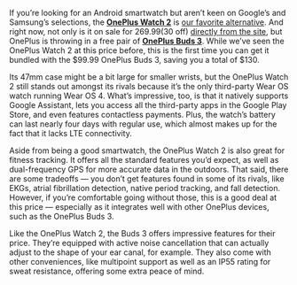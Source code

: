 If you’re looking for an Android smartwatch but aren’t keen on Google’s and Samsung’s selections, the [**OnePlus Watch 2**](/24132998/one-plus-watch-2-review-smartwatches-wearables) is [our favorite alternative](/23449363/best-android-smartwatches-wear-os). And right now, not only is it on sale for $269.99 ($30 off) [directly from the site](https://onepluscom.pxf.io/c/482924/916678/12532?subId1=verge), but OnePlus is throwing in a free pair of [**OnePlus Buds 3**](/2024/1/23/24047757/oneplus-12-12r-buds-3-price-release-date-specs-features). While we’ve seen the OnePlus Watch 2 at this price before, this is the first time you can get it bundled with the $99.99 OnePlus Buds 3, saving you a total of $130.

Its 47mm case might be a bit large for smaller wrists, but the OnePlus Watch 2 still stands out amongst its rivals because it’s the only third-party Wear OS watch running Wear OS 4. What’s impressive, too, is that it natively supports Google Assistant, lets you access all the third-party apps in the Google Play Store, and even features contactless payments. Plus, the watch’s battery can last nearly four days with regular use, which almost makes up for the fact that it lacks LTE connectivity.

Aside from being a good smartwatch, the OnePlus Watch 2 is also great for fitness tracking. It offers all the standard features you’d expect, as well as dual-frequency GPS for more accurate data in the outdoors. That said, there are some tradeoffs — you don’t get features found in some of its rivals, like EKGs, atrial fibrillation detection, native period tracking, and fall detection. However, if you’re comfortable going without those, this is a good deal at this price — especially as it integrates well with other OnePlus devices, such as the OnePlus Buds 3.

Like the OnePlus Watch 2, the Buds 3 offers impressive features for their price. They’re equipped with active noise cancellation that can actually adjust to the shape of your ear canal, for example. They also come with other conveniences, like multipoint support as well as an IP55 rating for sweat resistance, offering some extra peace of mind.
